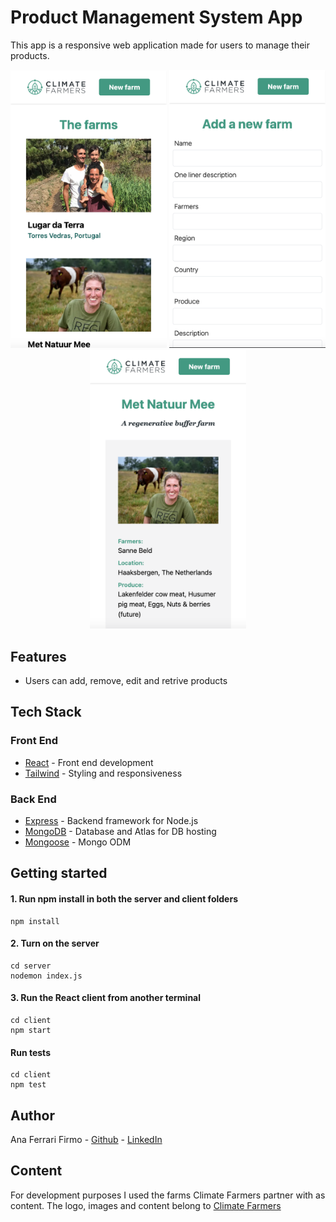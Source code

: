 # Product Management System App

This app is a responsive web application made for users to manage their products.


<p align="center" display="flex" gap="3px">
  <img src="./client/src/assets/Home.png" width="250px" />
  <img src="./client/src/assets/NewProduct.png" width="250px"/>
  <img src="./client/src/assets/ProductDetails.png" width="250px"/>
</p>


## Features

- Users can add, remove, edit and retrive products
  

## Tech Stack

### Front End

- [React](https://reactjs.org/) - Front end development
- [Tailwind](https://tailwindcss.com/) - Styling and responsiveness

### Back End

- [Express](https://expressjs.com/) - Backend framework for Node.js
- [MongoDB](https://www.mongodb.com/) - Database and Atlas for DB hosting
- [Mongoose](https://mongoosejs.com/) - Mongo ODM

  
## Getting started

#### 1. Run npm install in both the server and client folders

```
npm install
```


#### 2. Turn on the server

```
cd server
nodemon index.js
```


#### 3. Run the React client from another terminal

``` 
cd client
npm start
```

#### Run tests

``` 
cd client
npm test
```


## Author

Ana Ferrari Firmo - [Github](https://github.com/aferrarifirmo) - [LinkedIn](https://www.linkedin.com/in/ana-ferrari-firmo)


## Content

For development purposes I used the farms Climate Farmers partner with as content.
The logo, images and content belong to [Climate Farmers](https://www.climatefarmers.org/)

